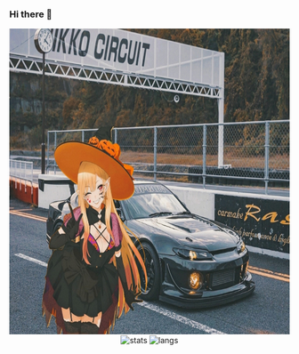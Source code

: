 ### Hi there 👋

<p align="center">
    <img align="center" height="550" src="https://github.com/aaltgod/aaltgod/blob/main/images/beauty.jpg?raw=true" alt="s15">
    <img align="center" height=170 src="https://github-readme-stats.vercel.app/api?username=aaltgod&theme=codeSTACKr&show_icons=true&rank_icon=github&card_width=450&bg_color=202929&icon_color=efd0a8" alt="stats"/>
    <img align="center" height=170 src="https://github-readme-stats.vercel.app/api/top-langs?username=aaltgod&layout=compact&langs_count=6&card_width=300&theme=codeSTACKr&show_icons=true&bg_color=202929" alt="langs"/>
</p>